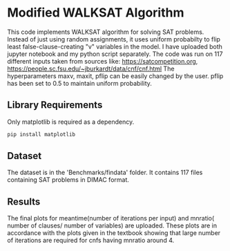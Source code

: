 #   Modified WALKSAT Algorithm

This code implements WALKSAT algorithm for solving SAT problems.
Instead of just using random assignments, it uses uniform probabilty to flip least false-clause-creating "v" variables in the model.
I have uploaded both jupyter notebook and my python script separately.
The code was run on 117 different inputs taken from sources like: https://satcompetition.org, https://people.sc.fsu.edu/~jburkardt/data/cnf/cnf.html
The hyperparameters maxv, maxit, pflip can be easily changed by the user.
pflip has been set to 0.5 to maintain uniform probability.

##  Library Requirements

Only matplotlib is required as a dependency.

```python
pip install matplotlib
```

##  Dataset

The dataset is in the 'Benchmarks/findata' folder.
It contains 117 files containing SAT problems in DIMAC format.

## Results

The final plots for meantime(number of iterations per input) and mnratio( number of clauses/ number of variables) are uploaded.
These plots are in accordance with the plots given in the textbook showing that large number of iterations are required for cnfs having mnratio around 4.


